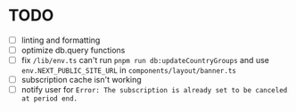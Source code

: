 # TODO

- [ ] linting and formatting
- [ ] optimize db.query functions
- [ ] fix `/lib/env.ts` can't run `pnpm run db:updateCountryGroups` and use `env.NEXT_PUBLIC_SITE_URL` in `components/layout/banner.ts`
- [ ] subscription cache isn't working
- [ ] notify user for `Error: The subscription is already set to be canceled at period end.`
